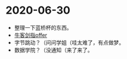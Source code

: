 # 2020-06-30

- 整理一下蓝桥杯的东西。
- [牛客剑指offer](https://www.nowcoder.com/ta/coding-interviews?tdsourcetag=s_pctim_aiomsg)
- 字节跳动？（问问学姐（哇太难了，有点做梦。
- 数据学院？（没通知（来了来了。

